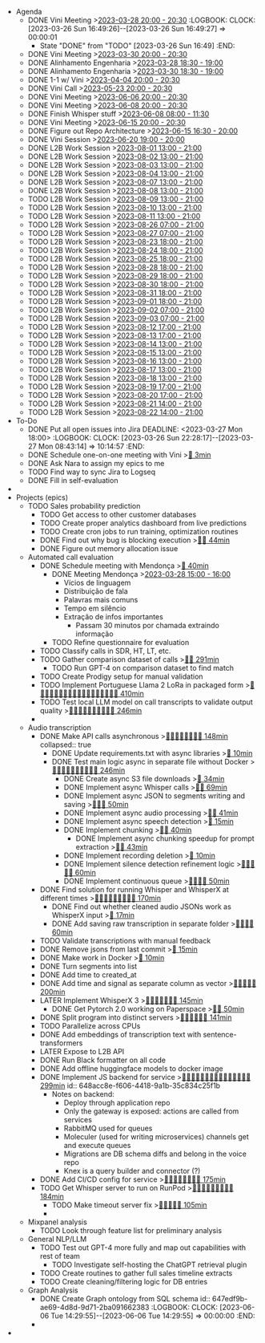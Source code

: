 - Agenda
	- DONE Vini Meeting >[2023-03-28 20:00 - 20:30](#agenda://?start=1680026400000&end=1680028200000&allDay=false)
	  :LOGBOOK:
	  CLOCK: [2023-03-26 Sun 16:49:26]--[2023-03-26 Sun 16:49:27] =>  00:00:01
	  * State "DONE" from "TODO" [2023-03-26 Sun 16:49]
	  :END:
	- DONE Vini Meeting >[2023-03-30 20:00 - 20:30](#agenda://?start=1680199200000&end=1680201000000&allDay=false)
	- DONE Alinhamento Engenharia >[2023-03-28 18:30 - 19:00](#agenda://?start=1680021000000&end=1680022800000&allDay=false)
	- DONE Alinhamento Engenharia >[2023-03-30 18:30 - 19:00](#agenda://?start=1680193800000&end=1680195600000&allDay=false)
	- DONE 1-1 w/ Vini >[2023-04-04 20:00 - 20:30](#agenda://?start=1680631200000&end=1680633000000&allDay=false)
	- DONE Vini Call >[2023-05-23 20:00 - 20:30](#agenda://?start=1684864800000&end=1684866600000&allDay=false)
	- DONE Vini Meeting >[2023-06-06 20:00 - 20:30](#agenda://?start=1686074400000&end=1686076200000&allDay=false)
	- DONE Vini Meeting >[2023-06-08 20:00 - 20:30](#agenda://?start=1686247200000&end=1686249000000&allDay=false)
	- DONE Finish Whisper stuff >[2023-06-08 08:00 - 11:30](#agenda://?start=1686204000000&end=1686216600000&allDay=false)
	- DONE Vini Meeting >[2023-06-15 20:00 - 20:30](#agenda://?start=1686852000000&end=1686853800000&allDay=false)
	- DONE Figure out Repo Architecture >[2023-06-15 16:30 - 20:00](#agenda://?start=1686839400000&end=1686852000000&allDay=false)
	- DONE Vini Session >[2023-06-20 19:00 - 20:00](#agenda://?start=1687280400000&end=1687284000000&allDay=false)
	- DONE L2B Work Session >[2023-08-01 13:00 - 21:00](#agenda://?start=1690887600000&end=1690916400000&allDay=false)
	- DONE L2B Work Session >[2023-08-02 13:00 - 21:00](#agenda://?start=1690974000000&end=1691002800000&allDay=false)
	- DONE L2B Work Session >[2023-08-03 13:00 - 21:00](#agenda://?start=1691060400000&end=1691089200000&allDay=false)
	- DONE L2B Work Session >[2023-08-04 13:00 - 21:00](#agenda://?start=1691146800000&end=1691175600000&allDay=false)
	- DONE L2B Work Session >[2023-08-07 13:00 - 21:00](#agenda://?start=1691406000000&end=1691434800000&allDay=false)
	- DONE L2B Work Session >[2023-08-08 13:00 - 21:00](#agenda://?start=1691492400000&end=1691521200000&allDay=false)
	- TODO L2B Work Session >[2023-08-09 13:00 - 21:00](#agenda://?start=1691578800000&end=1691607600000&allDay=false)
	- TODO L2B Work Session >[2023-08-10 13:00 - 21:00](#agenda://?start=1691665200000&end=1691694000000&allDay=false)
	- TODO L2B Work Session >[2023-08-11 13:00 - 21:00](#agenda://?start=1691751600000&end=1691780400000&allDay=false)
	- TODO L2B Work Session >[2023-08-26 07:00 - 21:00](#agenda://?start=1693026000000&end=1693076400000&allDay=false)
	- TODO L2B Work Session >[2023-08-27 07:00 - 21:00](#agenda://?start=1693112400000&end=1693162800000&allDay=false)
	- TODO L2B Work Session >[2023-08-23 18:00 - 21:00](#agenda://?start=1692806400000&end=1692817200000&allDay=false)
	- TODO L2B Work Session >[2023-08-24 18:00 - 21:00](#agenda://?start=1692892800000&end=1692903600000&allDay=false)
	- TODO L2B Work Session >[2023-08-25 18:00 - 21:00](#agenda://?start=1692979200000&end=1692990000000&allDay=false)
	- TODO L2B Work Session >[2023-08-28 18:00 - 21:00](#agenda://?start=1693238400000&end=1693249200000&allDay=false)
	- TODO L2B Work Session >[2023-08-29 18:00 - 21:00](#agenda://?start=1693324800000&end=1693335600000&allDay=false)
	- TODO L2B Work Session >[2023-08-30 18:00 - 21:00](#agenda://?start=1693411200000&end=1693422000000&allDay=false)
	- TODO L2B Work Session >[2023-08-31 18:00 - 21:00](#agenda://?start=1693497600000&end=1693508400000&allDay=false)
	- TODO L2B Work Session >[2023-09-01 18:00 - 21:00](#agenda://?start=1693584000000&end=1693594800000&allDay=false)
	- TODO L2B Work Session >[2023-09-02 07:00 - 21:00](#agenda://?start=1693630800000&end=1693681200000&allDay=false)
	- TODO L2B Work Session >[2023-09-03 07:00 - 21:00](#agenda://?start=1693717200000&end=1693767600000&allDay=false)
	- TODO L2B Work Session >[2023-08-12 17:00 - 21:00](#agenda://?start=1691852400000&end=1691866800000&allDay=false)
	- TODO L2B Work Session >[2023-08-13 17:00 - 21:00](#agenda://?start=1691938800000&end=1691953200000&allDay=false)
	- TODO L2B Work Session >[2023-08-14 13:00 - 21:00](#agenda://?start=1692010800000&end=1692039600000&allDay=false)
	- TODO L2B Work Session >[2023-08-15 13:00 - 21:00](#agenda://?start=1692097200000&end=1692126000000&allDay=false)
	- TODO L2B Work Session >[2023-08-16 13:00 - 21:00](#agenda://?start=1692183600000&end=1692212400000&allDay=false)
	- TODO L2B Work Session >[2023-08-17 13:00 - 21:00](#agenda://?start=1692270000000&end=1692298800000&allDay=false)
	- TODO L2B Work Session >[2023-08-18 13:00 - 21:00](#agenda://?start=1692356400000&end=1692385200000&allDay=false)
	- TODO L2B Work Session >[2023-08-19 17:00 - 21:00](#agenda://?start=1692457200000&end=1692471600000&allDay=false)
	- TODO L2B Work Session >[2023-08-20 17:00 - 21:00](#agenda://?start=1692543600000&end=1692558000000&allDay=false)
	- TODO L2B Work Session >[2023-08-21 14:00 - 21:00](#agenda://?start=1692619200000&end=1692644400000&allDay=false)
	- TODO L2B Work Session >[2023-08-22 14:00 - 21:00](#agenda://?start=1692705600000&end=1692730800000&allDay=false)
- To-Do
	- DONE Put all open issues into Jira
	  DEADLINE: <2023-03-27 Mon 18:00>
	  :LOGBOOK:
	  CLOCK: [2023-03-26 Sun 22:28:17]--[2023-03-27 Mon 08:43:14] =>  10:14:57
	  :END:
	- DONE Schedule one-on-one meeting with Vini >[🍅 3min](#agenda-pomo://?t=p-1679902010893-152)
	- DONE Ask Nara to assign my epics to me
	- TODO Find way to sync Jira to Logseq
	- DONE Fill in self-evaluation
-
- Projects (epics)
	- TODO Sales probability prediction
		- TODO Get access to other customer databases
		- TODO Create proper analytics dashboard from live predictions
		- TODO Create cron jobs to run training, optimization routines
		- DONE Find out why bug is blocking execution >[🍅🍅 44min](#agenda-pomo://?t=f-1680509468217-1500-21680510083414Aster+asking+for+undies%2Cf-1680511296415-900%2Cp-1680512333984-189)
		- DONE Figure out memory allocation issue
	- Automated call evaluation
		- DONE Schedule meeting with Mendonça >[🍅 40min](#agenda-pomo://?t=f-1679901751486-2400)
			- DONE Meeting Mendonça >[2023-03-28 15:00 - 16:00](#agenda://?start=1680008400000&end=1680012000000&allDay=false)
				- Vícios de linguagem
				- Distribuição de fala
				- Palavras mais comuns
				- Tempo em silêncio
				- Extração de infos importantes
					- Passam 30 minutos por chamada extraindo informação
			- TODO Refine questionnaire for evaluation
		- TODO Classify calls in SDR, HT, LT, etc.
		- TODO Gather comparison dataset of calls >[🍅🍅 291min](#agenda-pomo://?t=p-1680699653203-1%2Cf-1680681658714-16200%2Cf-1680777316745-1200)
			- TODO Run GPT-4 on comparison dataset to find match
		- TODO Create Prodigy setup for manual validation
		- TODO Implement Portuguese Llama 2 LoRa in packaged form >[🍅🍅🍅🍅🍅🍅🍅🍅🍅🍅🍅🍅🍅🍅🍅🍅🍅🍅 410min](#agenda-pomo://?t=f-1690889386766-1200%2Cf-1690891212601-1500%2Cf-1690893098123-1500%2Cf-1690895158876-1500%2Cf-1690897624458-1500%2Cf-1690899150337-1500%2Cf-1690901567435-1500%2Cf-1690903417773-1500%2Cf-1690906028550-1500%2Cf-1690908218686-1500%2Cf-1690910380069-1500%2Cf-1690913030637-1500%2Cf-1691502848670-1200%2Cf-1691506204348-1200%2Cf-1691507426273-1200%2Cf-1691508638517-1200%2Cf-1691510359664-1200%2Cf-1691511565260-900)
		- TODO Test local LLM model on call transcripts to validate output quality >[🍅🍅🍅🍅🍅🍅🍅🍅🍅🍅 246min](#agenda-pomo://?t=f-1690981463927-1500%2Cf-1690983727320-1500%2Cf-1690985930205-1500%2Cf-1690988026582-1500%2Cf-1690990593391-1500%2Cf-1690992759686-1500%2Cp-1690995489338-437%2Cf-1691061294576-1500%2Cf-1691062843082-1200%2Cf-1691064827779-1200%2Cf-1691066066529-1200%2Cp-1691071140411-193)
		-
	- Audio transcription
		- DONE Make API calls asynchronous >[🍅🍅🍅🍅🍅🍅🍅🍅 148min](#agenda-pomo://?t=f-1679903310354-1200-21679904088836Aster+on+call%2Cf-1679905254310-1200-21679906027861Aster+asked+for+code%2Cp-1679911025881-545-11679911402565Aster+asking+to+open+window%7C%60%7E%7C21679911564164Aster+asking+to+get+ready%2Cf-1679992850925-1500-11679994142798Stopped+to+look+at+clock%2Cf-1679994899350-1500-11679995682572Had+to+pee%2Cp-1679997188393-308%2Cf-1680264310676-600%2Cp-1680265068137-174-11680265139799Went+to+go+boil+water%2Cf-1680265949689-600%2Cf-1680266891700-600%2Cf-1680267504777-600)
		  collapsed:: true
			- DONE Update requirements.txt with async libraries >[🍅 10min](#agenda-pomo://?t=f-1680265248937-600)
			- DONE Test main logic async in separate file without Docker >[🍅🍅🍅🍅🍅🍅🍅🍅🍅🍅 246min](#agenda-pomo://?t=p-1679998319027-233-11679998451337Updated+VS+Code%2Cf-1680000458110-1200-11680000760658Checked+stuff+online%2Cp-1680001880568-507-21680002386157Bring+WD-40+down%2Cf-1680002735598-1200-11680003506457Texted+Silvio%2Cp-1680003946162-1%2Cp-1680007109605-1244%2Cf-1680011898840-1500%2Cf-1680013885931-1500%2Cf-1680015881791-1500-11680016762401Checked+phone%2Cp-1680018969643-760%2Cf-1680025197956-1200%2Cf-1680079607015-1200%2Cf-1680081672696-1200%2Cf-1680255169320-900%2Cf-1680256217053-600)
				- DONE Create async S3 file downloads >[🍅 34min](#agenda-pomo://?t=f-1680076674216-1200%2Cp-1680078706641-834-11680079172846Went+to+pee)
				- DONE Implement async Whisper calls >[🍅🍅 69min](#agenda-pomo://?t=p-1680160545542-1262-21680161142417Microphone+stopped+working%7C%60%7E%7C21680161805680Aster+woke+up%2Cf-1680164876327-1500-21680165101973Aster+asking+about+chocolate%7C%60%7E%7C21680165240691Aster+asking+about+mail%2Cf-1680166381194-900%2Cp-1680167323424-419)
				- DONE Implement async JSON to segments writing and saving >[🍅🍅🍅 50min](#agenda-pomo://?t=f-1680168060006-900%2Cf-1680189721665-1200%2Cf-1680191488491-900)
				- DONE Implement async audio processing >[🍅🍅 41min](#agenda-pomo://?t=f-1680168969499-900-21680169198808Whatsapp+with+Silvio%2Cf-1680184256218-1500-11680184494510Went+to+go+get+socks%7C%60%7E%7C11680184976709Had+to+shit%2Cp-1680187959607-3)
				- DONE Implement async speech detection >[🍅 15min](#agenda-pomo://?t=f-1680188089542-900-11680188836577Typed+in+food+log)
				- DONE Implement chunking >[🍅🍅 40min](#agenda-pomo://?t=f-1680194261443-1200%2Cf-1680195491343-1200-21680195967738Aster+chat)
					- DONE Implement async chunking speedup for prompt extraction >[🍅🍅 43min](#agenda-pomo://?t=f-1680243374525-1200%2Cf-1680244586633-1200%2Cp-1680245997549-146)
				- DONE Implement recording deletion >[🍅 10min](#agenda-pomo://?t=f-1680257398065-600)
				- DONE Implement silence detection refinement logic >[🍅🍅🍅🍅🍅 60min](#agenda-pomo://?t=f-1680247708567-900%2Cf-1680248736020-900%2Cf-1680250211471-600%2Cf-1680251675628-600%2Cf-1680253930023-600)
				- DONE Implement continuous queue >[🍅🍅🍅🍅 50min](#agenda-pomo://?t=f-1680258026024-900%2Cf-1680259373803-600%2Cf-1680260294696-600-21680260719292Whatsapp%2Cf-1680263142407-900)
		- DONE Find solution for running Whisper and WhisperX at different times >[🍅🍅🍅🍅🍅🍅🍅🍅🍅 170min](#agenda-pomo://?t=f-1680774204947-1200%2Cf-1680775449102-1200%2Cf-1681804960739-1500%2Cf-1681807450828-1500%2Cf-1681809668936-1500%2Cf-1681811464194-600%2Cf-1681812163928-600%2Cf-1681813882798-900%2Cf-1681819830300-1200)
			- DONE Find out whether cleaned audio JSONs work as WhisperX input >[🍅 17min](#agenda-pomo://?t=p-1680514036356-1002)
			- DONE Add saving raw transcription in separate folder >[🍅🍅🍅🍅 60min](#agenda-pomo://?t=f-1680515044863-1200%2Cf-1680516314019-900%2Cf-1680517221225-900%2Cf-1680518819307-600)
		- TODO Validate transcriptions with manual feedback
		- DONE Remove jsons from last commit >[🍅 15min](#agenda-pomo://?t=f-1680269581260-900)
		- DONE Make work in Docker >[🍅 10min](#agenda-pomo://?t=f-1680270685039-600)
		- DONE Turn segments into list
		- DONE Add time to created_at
		- DONE Add time and signal as separate column as vector >[🍅🍅🍅🍅🍅 200min](#agenda-pomo://?t=f-1683274426819-1200%2Cf-1683276938628-1200%2Cf-1683278718185-1200%2Cf-1683279925797-1200%2Cf-1683292235809-7200)
		- LATER Implement WhisperX 3 >[🍅🍅🍅🍅🍅🍅🍅 145min](#agenda-pomo://?t=p-1686154580104-5%2Cf-1691170219506-1200%2Cf-1691171433549-1200%2Cf-1691172699919-1200%2Cp-1691173948059-238%2Cf-1691407944128-1200%2Cf-1691410531824-1200%2Cf-1691412168987-1200%2Cf-1691414617524-1200)
			- DONE Get Pytorch 2.0 working on Paperspace >[🍅🍅 50min](#agenda-pomo://?t=f-1686154609575-1200%2Cf-1686155839469-1200%2Cp-1686157096610-598)
		- DONE Split program into distinct servers >[🍅🍅🍅🍅🍅🍅 141min](#agenda-pomo://?t=p-1686203844172-753%2Cf-1686206762441-1200%2Cf-1686207976231-1200%2Cf-1686209234533-1200%2Cf-1686210496047-600%2Cf-1686212349826-1200%2Cp-1686215296550-1065%2Cf-1686216363496-1200)
		- TODO Parallelize across CPUs
		- DONE Add embeddings of transcription text with sentence-transformers
		- LATER Expose to L2B API
		- DONE Run Black formatter on all code
		- DONE Add offline huggingface models to docker image
		- DONE Implement JS backend for service >[🍅🍅🍅🍅🍅🍅🍅🍅🍅🍅🍅🍅🍅🍅🍅 299min](#agenda-pomo://?t=p-1686818265169-241%2Cf-1686818943555-1200%2Cp-1686820149960-102%2Cf-1686823016543-1200%2Cf-1686826235526-1200%2Cf-1686828109608-1200%2Cf-1686829523788-900%2Cf-1687241135391-1200%2Cp-1687242354931-261%2Cf-1687243068641-900%2Cf-1687245451826-1200%2Cf-1687246830951-600%2Cf-1687333901800-1200%2Cf-1687335401052-1200%2Cp-1687337002402-498%2Cf-1687339129639-1200%2Cf-1687340334462-1200%2Cf-1687341598332-1200%2Cf-1687349550435-1200)
		  id:: 648acc8e-f606-4418-9a1b-35c834c25f1b
			- Notes on backend:
				- Deploy through application repo
				- Only the gateway is exposed: actions are called from services
				- RabbitMQ used for queues
				- Moleculer (used for writing microservices) channels get and execute queues
				- Migrations are DB schema diffs and belong in the voice repo
				- Knex is a query builder and connector (?)
		- DONE Add CI/CD config for service >[🍅🍅🍅🍅🍅🍅🍅🍅 175min](#agenda-pomo://?t=f-1690974634412-1500%2Cf-1690977502411-1500%2Cf-1690979475269-1500%2Cf-1691071505074-1200%2Cf-1691074153194-1200%2Cf-1691076281813-1200%2Cf-1691077706479-1200%2Cf-1691079122228-1200)
		- TODO Get Whisper server to run on RunPod >[🍅🍅🍅🍅🍅🍅🍅🍅🍅 184min](#agenda-pomo://?t=f-1691148504873-1200%2Cf-1691150418094-1200%2Cf-1691152463588-1200%2Cp-1691153706305-191%2Cf-1691154949423-1200%2Cf-1691158057260-1200%2Cf-1691159315818-1200%2Cf-1691160567621-1200%2Cf-1691163237639-1200%2Cf-1691166259651-1200)
			- TODO Make timeout server fix >[🍅🍅🍅🍅🍅 105min](#agenda-pomo://?t=f-1691581616523-1500%2Cf-1691583688997-1200%2Cf-1691584905072-1200%2Cf-1691586648365-1200%2Cf-1691587899495-1200)
			-
	- Mixpanel analysis
		- TODO Look through feature list for preliminary analysis
	- General NLP/LLM
		- TODO Test out GPT-4 more fully and map out capabilities with rest of team
			- TODO Investigate self-hosting the ChatGPT retrieval plugin
		- TODO Create routines to gather full sales timeline extracts
		- TODO Create cleaning/filtering logic for DB entries
	- Graph Analysis
		- DONE Create Graph ontology from SQL schema
		  id:: 647edf9b-ae69-4d8d-9d71-2ba091662383
		  :LOGBOOK:
		  CLOCK: [2023-06-06 Tue 14:29:55]--[2023-06-06 Tue 14:29:55] =>  00:00:00
		  :END:
		-
-